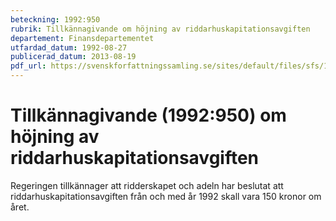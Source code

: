 ```yaml
---
beteckning: 1992:950
rubrik: Tillkännagivande om höjning av riddarhuskapitationsavgiften
departement: Finansdepartementet
utfardad_datum: 1992-08-27
publicerad_datum: 2013-08-19
pdf_url: https://svenskforfattningssamling.se/sites/default/files/sfs/1992-08/SFS1992-950.pdf
---
```


# Tillkännagivande (1992:950) om höjning av riddarhuskapitationsavgiften

Regeringen tillkännager att ridderskapet och adeln har beslutat att riddarhuskapitationsavgiften från och med år 1992 skall vara 150 kronor om året.
